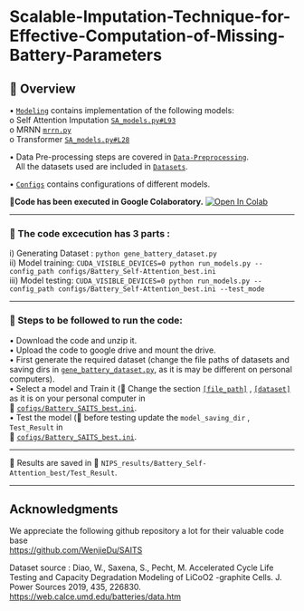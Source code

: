# Scalable-Imputation-Technique-for-Effective-Computation-of-Missing-Battery-Parameters
 ## :paperclip: Overview

•	[`Modeling`](https://github.com/Niharikajo/self-attention-based-imputation-technique/tree/main/modeling) contains implementation of the following models: </br>
    o   Self Attention Imputation [`SA_models.py#L93`](https://github.com/Niharikajo/self-attention-based-imputation-technique/blob/main/modeling/SA_models.py#L93) </br>
    o	MRNN [`mrrn.py`](https://github.com/Niharikajo/self-attention-based-imputation-technique/blob/main/modeling/mrnn.py)  </br>
    o	Transformer [`SA_models.py#L28`](https://github.com/Niharikajo/self-attention-based-imputation-technique/blob/main/modeling/layers.py#L28) </br>
    
•	Data Pre-processing steps are covered in [`Data-Preprocessing`](https://github.com/Niharikajo/self-attention-based-imputation-technique/tree/main/Data_Preprocessing). </br>
    &ensp; All the datasets used are included in [`Datasets`](https://github.com/Niharikajo/self-attention-based-imputation-technique/tree/main/Data_Preprocessing/Datasets).
    
•	[`Configs`](https://github.com/Niharikajo/self-attention-based-imputation-technique/tree/main/configs) contains configurations of different models.
 
**:round_pushpin:Code has been executed in Google Colaboratory.** [![Open In Colab](https://colab.research.google.com/assets/colab-badge.svg)](https://colab.research.google.com/drive/1QSQ70DDeuKo0cKzIP6YOF7Hl8BBpsnyL#scrollTo=RVXApi9zT4q1)

 -------------------------------------------------------------------------------------------------------------------

 ### :paperclip: The code excecution has 3 parts : </br>
 
 i)	Generating Dataset : ` python gene_battery_dataset.py ` </br>
ii)	Model training:  ` CUDA_VISIBLE_DEVICES=0 python run_models.py --config_path configs/Battery_Self-Attention_best.ini ` </br>
iii)	Model testing: ` CUDA_VISIBLE_DEVICES=0 python run_models.py --config_path configs/Battery_Self-Attention_best.ini --test_mode ` </br>

--------------------------------------------------------------------------------------------------------------------------

### :paperclip: Steps to be followed to run the code:

•	Download the code and unzip it. </br>
•	Upload the code to google drive and mount the drive.  </br>
•	First generate the required dataset (change the file paths of datasets and saving dirs in [`gene_battery_dataset.py`](https://github.com/Niharikajo/self-attention-based-imputation-technique/tree/main/Data_Preprocessing/gene_battery_dataset.py), as it is may be different on personal computers).  </br>
•	Select a model and Train it (:pushpin: Change the section [`[file_path]`](https://github.com/Niharikajo/self-attention-based-imputation-technique/blob/main/configs/Battery_SAITS_best.ini#L1) , [`[dataset]`](https://github.com/Niharikajo/self-attention-based-imputation-technique/blob/main/configs/Battery_SAITS_best.ini#L14) as it is on your personal computer  in</br>  :file_folder: [`cofigs/Battery_SAITS_best.ini`](https://github.com/Niharikajo/self-attention-based-imputation-technique/blob/main/configs/Battery_SAITS_best.ini).  </br>
•	Test the model (:pushpin: before testing update the `model_saving_dir` , `Test_Result`  in </br> :file_folder: [`cofigs/Battery_SAITS_best.ini`](https://github.com/Niharikajo/self-attention-based-imputation-technique/blob/main/configs/Battery_SAITS_best.ini).  </br>

-----------------------------------------------------------------------------------------------------------------------------
:round_pushpin: Results are saved in :file_folder: `NIPS_results/Battery_Self-Attention_best/Test_Result`.

--------------------------------------------------------------------------------------------------------------------------

## Acknowledgments 
We appreciate the following github repository a lot for their valuable code base </br>
https://github.com/WenjieDu/SAITS

Dataset source : Diao, W., Saxena, S., Pecht, M. Accelerated Cycle Life Testing and Capacity Degradation Modeling of LiCoO2 -graphite Cells. J. Power Sources 2019, 435, 226830. </br>
https://web.calce.umd.edu/batteries/data.htm
